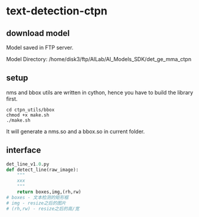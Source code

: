 # text-detection-ctpn

## download model
Model saved in FTP server.

Model Directory: /home/disk3/ftp/AILab/AI_Models_SDK/det_ge_mma_ctpn

## setup
nms and bbox utils are written in cython, hence you have to build the library first.
```shell
cd ctpn_utils/bbox
chmod +x make.sh
./make.sh
```
It will generate a nms.so and a bbox.so in current folder.

## interface
```python
det_line_v1.0.py
def detect_line(raw_image):
    """
    xxx
    """
    return boxes,img,(rh,rw)
# boxes - 文本检测的矩形框
# img - resize之后的图片
# (rh,rw) - resize之后的高/宽
```
